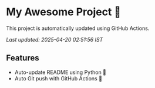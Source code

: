 # My Awesome Project 🚀

This project is automatically updated using GitHub Actions.

_Last updated: 2025-04-20 02:51:56 IST_

## Features
- Auto-update README using Python 🐍
- Auto Git push with GitHub Actions 🤖
